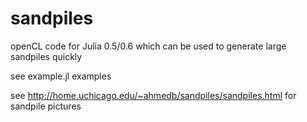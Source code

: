 # sandpiles

openCL code for Julia 0.5/0.6 which can be used to generate large sandpiles quickly

see example.jl examples

see http://home.uchicago.edu/~ahmedb/sandpiles/sandpiles.html for sandpile pictures
